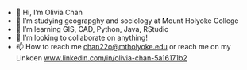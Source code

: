 - 👋 Hi, I’m Olivia Chan 
- 👀 I’m studying geograpghy and sociology at Mount Holyoke College
- 🌱 I’m learning GIS, CAD, Python, Java, RStudio
- 💞️ I’m looking to collaborate on anything!
- 📫 How to reach me chan22o@mtholyoke.edu or reach me on my Linkden www.linkedin.com/in/olivia-chan-5a16171b2

<!---
OliviaChan00/OliviaChan00 is a ✨ special ✨ repository because its `README.md` (this file) appears on your GitHub profile.
You can click the Preview link to take a look at your changes.
--->
